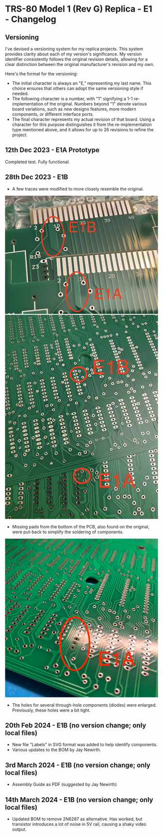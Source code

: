 # TRS-80 Model 1 (Rev G) Replica - E1 - Changelog

## Versioning

I've devised a versioning system for my replica projects. This system provides clarity about each of my version's significance. My version identifier consistently follows the original revision details, allowing for a clear distinction between the original manufacturer's revision and my own.

Here's the format for the versioning:
- The initial character is always an "E," representing my last name. This choice ensures that others can adopt the same versioning style if needed.
- The following character is a number, with "1" signifying a 1-1 re-implementation of the original. Numbers beyond "1" denote various board variations, such as new designs features, more modern components, or different interface ports.
- The final character represents my actual revision of that board. Using a character for this purpose distinguishes it from the re-implementation type mentioned above, and it allows for up to 26 revisions to refine the project.

## 12th Dec 2023 - E1A Prototype

Completed test. Fully functional.

## 28th Dec 2023 - E1B

- A few traces were modified to more closely resemble the original.

![Optimized trace shape at edge-connector](/Changelog/E1B_1.png)
![Increase trace size frm 0.3mm to 0.5mm](/Changelog/E1B_2.png)

- Missing pads from the bottom of the PCB, also found on the original, were put-back to simplify the soldering of components.

![Missing pads on bottom of E1A](/Changelog/E1B_0.png)

- The holes for several through-hole components (diodes) were enlarged. Previously, these holes were a bit tight.

## 20th Feb 2024 - E1B (no version change; only local files)

- New file "Labels" in SVG format was added to help identify components.
- Various updates to the BOM by Jay Newirth.

## 3rd March 2024 - E1B (no version change; only local files)

- Assembly Guide as PDF (suggested by Jay Newirth)

## 14th March 2024 - E1B (no version change; only local files)

- Updated BOM to remove 2N6287 as alternative. Has worked, but transistor introduces a lot of noise in 5V rail, causing a shaky video output.
